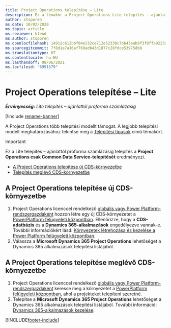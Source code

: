 ```yaml
---
title: Project Operations telepítése – Lite
description: Ez a témakör a Project Operations Lite telepítés – ajánlattól proforma számlázásig alkalmazás telepítésével kapcsolatos információkat tartalmaz.
author: stsporen
ms.date: 10/02/2020
ms.topic: article
ms.reviewer: kfend
ms.author: stsporen
ms.openlocfilehash: 14912c612bbf04e232ce712e52330c7bb43eab9f3f8ffa9223a2d2f9ce95eb72
ms.sourcegitcommit: 7f8d1e7a16af769adb43d1877c28fdce53975db8
ms.translationtype: HT
ms.contentlocale: hu-HU
ms.lasthandoff: 08/06/2021
ms.locfileid: "6991579"
---
```

# <a name="deploy-project-operations---lite"></a>Project Operations telepítése – Lite

_**Érvényesség:** Lite telepítés – ajánlattól proforma számlázásig_

[!include [rename-banner](~/includes/cc-data-platform-banner.md)]

A Project Operations több telepítési modellt támogat. A legjobb telepítési modell meghatározásához tekintse meg a [Telepítési típusok](determine-deployment-type.md) című témakört.


> [!IMPORTANT]
> Ez a Lite telepítés – ajánlattól proforma számlázásig telepítés a **Project Operations csak Common Data Service-telepítését** eredményezi.

- [A Project Operations telepítése új CDS-környezetbe](#new)
- [Telepítés meglévő CDS-környezetbe](#existing)



## <a name="install-project-operations-to-a-new-cds-environment"></a><a name="new"></a>A Project Operations telepítése új CDS-környezetbe

1. Project Operations licenccel rendelkező [globális vagy Power Platform-rendszergazdaként](/power-platform/admin/global-service-administrators-can-administer-without-license) hozzon létre egy új CDS-környezetet a [PowerPlatform felügyeleti központban](https://admin.powerplatform.com). Ellenőrizze, hogy a **CDS-adatbázis** és a **Dynamics 365-alkalmazások** engedélyezve vannak-e. További információkért lásd: [Környezetek létrehozása és kezelése a Power Platform felügyeleti központban](/power-platform/admin/create-environment#create-an-environment-in-the-power-platform-admin-center).
2. Válassza a **Microsoft Dynamics 365 Project Operations** lehetőséget a Dynamics 365 alkalmazások telepítési listájából.


## <a name="install-project-operations-to-an-existing-cds-environment"></a><a name="existing"></a>A Project Operations telepítése meglévő CDS-környezetbe

1. Project Operations licenccel rendelkező [globális vagy Power Platform-rendszergazdaként](/power-platform/admin/global-service-administrators-can-administer-without-license) keresse meg a környezetet a [PowerPlatform felügyeleti központban](https://admin.powerplatform.com), ahol a projekteket telepíteni szeretné.
2. Telepítse a **Microsoft Dynamics 365 Project Operations** lehetőséget a Dynamics 365 alkalmazások telepítési listájából. További információ: [Dynamics 365-alkalmazások kezelése](/power-platform/admin/manage-apps).




[!INCLUDE[footer-include](../includes/footer-banner.md)]
